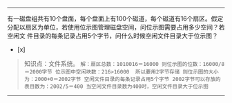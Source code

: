 ---
有一磁盘组共有10个盘面，每个盘面上有100个磁道，每个磁道有16个扇区。假定分配以扇区为单位，若使用位示图管理磁盘空间，问位示图需要占用多少空间？若空闲文
件目录的每条记录占用5个字节，问什么时候空闲文件目录大于位示图？
- [x]  

> 知识点：文件系统。
>     ```
>     解：扇区总数：1010016＝16000
>           则位示图的位数：16000/8＝2000字节
>           位示图中空闲块数：216>16000  所以要用2字节存储
>          则位示图的大小为：2000+0＝2002字节
>     空闲文件目录的每条记录占用5个字节
>     2002字节可以存放的表目数为：2002/5＝400
>     当空闲文件目录数为400时，空闲文件目录大于位示图
>     ```
>     

---